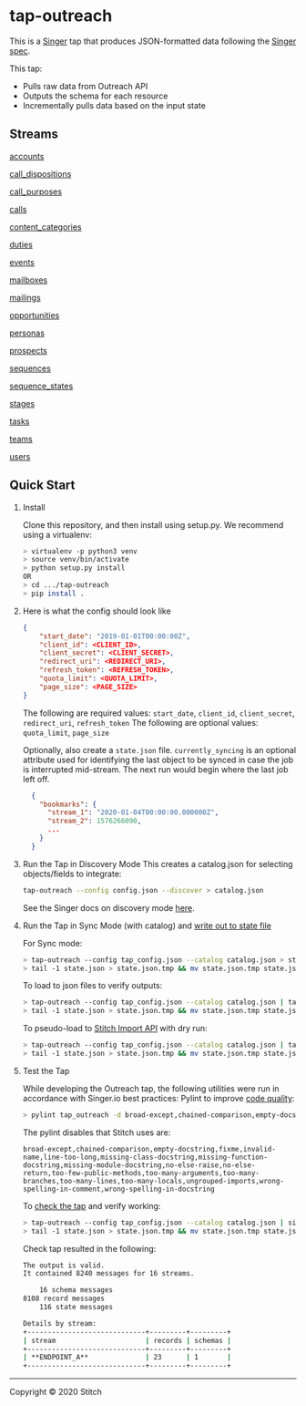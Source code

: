 # tap-outreach

This is a [Singer](https://singer.io) tap that produces JSON-formatted data
following the [Singer
spec](https://github.com/singer-io/getting-started/blob/master/SPEC.md).

This tap:

- Pulls raw data from Outreach API
- Outputs the schema for each resource
- Incrementally pulls data based on the input state


## Streams

[accounts](https://api.outreach.io/api/v2/docs#account)

[call_dispositions](https://api.outreach.io/api/v2/docs#callDisposition)

[call_purposes](https://api.outreach.io/api/v2/docs#callPurpose)

[calls](https://api.outreach.io/api/v2/docs#call)

[content_categories](https://api.outreach.io/api/v2/docs#contentCategory)

[duties](https://api.outreach.io/api/v2/docs#duty)

[events](https://api.outreach.io/api/v2/docs#event)

[mailboxes](https://api.outreach.io/api/v2/docs#mailbox)

[mailings](https://api.outreach.io/api/v2/docs#mailing)

[opportunities](https://api.outreach.io/api/v2/docs#opportunity)

[personas](https://api.outreach.io/api/v2/docs#persona)

[prospects](https://api.outreach.io/api/v2/docs#prospect)

[sequences](https://api.outreach.io/api/v2/docs#sequence)

[sequence_states](https://api.outreach.io/api/v2/docs#sequenceState)

[stages](https://api.outreach.io/api/v2/docs#stage)

[tasks](https://api.outreach.io/api/v2/docs#task)

[teams](https://api.outreach.io/api/v2/docs#team)

[users](https://api.outreach.io/api/v2/docs#user)




## Quick Start

1. Install

    Clone this repository, and then install using setup.py. We recommend using a virtualenv:

    ```bash
    > virtualenv -p python3 venv
    > source venv/bin/activate
    > python setup.py install
    OR
    > cd .../tap-outreach
    > pip install .
    ```

2. Here is what the config should look like

    ```json
    {
        "start_date": "2019-01-01T00:00:00Z",
        "client_id": <CLIENT_ID>,
        "client_secret": <CLIENT_SECRET>,
        "redirect_uri": <REDIRECT_URI>,
        "refresh_token": <REFRESH_TOKEN>,
        "quota_limit": <QUOTA_LIMIT>,
        "page_size": <PAGE_SIZE>
    }
    ```
    The following are required values: `start_date`, `client_id`, `client_secret`, `redirect_uri`, `refresh_token`
    The following are optional values: `quota_limit`, `page_size`

    Optionally, also create a `state.json` file. `currently_syncing` is an optional attribute used for identifying the last object to be synced in case the job is interrupted mid-stream. The next run would begin where the last job left off.

    ```json
      {
        "bookmarks": {
          "stream_1": "2020-01-04T00:00:00.000000Z",
          "stream_2": 1576266090,
          ...
        }
      }
    ```

3. Run the Tap in Discovery Mode
    This creates a catalog.json for selecting objects/fields to integrate:
    ```bash
    tap-outreach --config config.json --discover > catalog.json
    ```
   See the Singer docs on discovery mode
   [here](https://github.com/singer-io/getting-started/blob/master/docs/DISCOVERY_MODE.md#discovery-mode).

4. Run the Tap in Sync Mode (with catalog) and [write out to state file](https://github.com/singer-io/getting-started/blob/master/docs/RUNNING_AND_DEVELOPING.md#running-a-singer-tap-with-a-singer-target)

    For Sync mode:
    ```bash
    > tap-outreach --config tap_config.json --catalog catalog.json > state.json
    > tail -1 state.json > state.json.tmp && mv state.json.tmp state.json
    ```
    To load to json files to verify outputs:
    ```bash
    > tap-outreach --config tap_config.json --catalog catalog.json | target-json > state.json
    > tail -1 state.json > state.json.tmp && mv state.json.tmp state.json
    ```
    To pseudo-load to [Stitch Import API](https://github.com/singer-io/target-stitch) with dry run:
    ```bash
    > tap-outreach --config tap_config.json --catalog catalog.json | target-stitch --config target_config.json --dry-run > state.json
    > tail -1 state.json > state.json.tmp && mv state.json.tmp state.json
    ```

5. Test the Tap
    
    While developing the Outreach tap, the following utilities were run in accordance with Singer.io best practices:
    Pylint to improve [code quality](https://github.com/singer-io/getting-started/blob/master/docs/BEST_PRACTICES.md#code-quality):
    ```bash
    > pylint tap_outreach -d broad-except,chained-comparison,empty-docstring,fixme,invalid-name,line-too-long,missing-class-docstring,missing-function-docstring,missing-module-docstring,no-else-raise,no-else-return,too-few-public-methods,too-many-arguments,too-many-branches,too-many-lines,too-many-locals,ungrouped-imports,wrong-spelling-in-comment,wrong-spelling-in-docstring
    ```
    The pylint disables that Stitch uses are:
    ```
    broad-except,chained-comparison,empty-docstring,fixme,invalid-name,line-too-long,missing-class-docstring,missing-function-docstring,missing-module-docstring,no-else-raise,no-else-return,too-few-public-methods,too-many-arguments,too-many-branches,too-many-lines,too-many-locals,ungrouped-imports,wrong-spelling-in-comment,wrong-spelling-in-docstring
    ```


    To [check the tap](https://github.com/singer-io/singer-tools#singer-check-tap) and verify working:
    ```bash
    > tap-outreach --config tap_config.json --catalog catalog.json | singer-check-tap > state.json
    > tail -1 state.json > state.json.tmp && mv state.json.tmp state.json
    ```
    Check tap resulted in the following:
    ```bash
    The output is valid.
    It contained 8240 messages for 16 streams.

        16 schema messages
    8108 record messages
        116 state messages

    Details by stream:
    +-----------------------------+---------+---------+
    | stream                      | records | schemas |
    +-----------------------------+---------+---------+
    | **ENDPOINT_A**              | 23      | 1       |
    +-----------------------------+---------+---------+
    ```
---

Copyright &copy; 2020 Stitch
